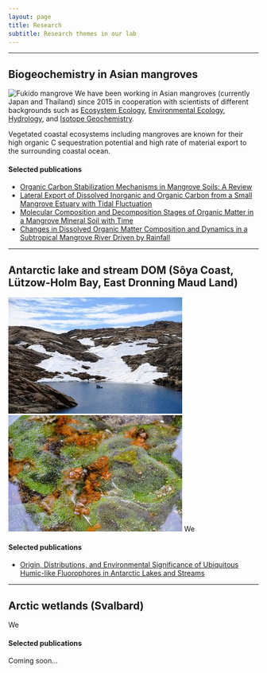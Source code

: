 ```yaml
---
layout: page
title: Research
subtitle: Research themes in our lab 
---
```

***
## Biogeochemistry in Asian mangroves
![Fukido mangrove]()
We have been working in Asian mangroves (currently Japan and Thailand) since 2015 in cooperation with scientists of different backgrounds such as [Ecosystem Ecology](https://www.green.gifu-u.ac.jp/~ohtsuka_lab/top.html), [Environmental Ecology](http://www.waseda.jp/sem-e2-lab/members.html), [Hydrology](https://hydro-takeon.jp/), and [Isotope Geochemistry](https://www.nies.go.jp/researchers-e/204664.html).

Vegetated coastal ecosystems including mangroves are known for their high organic C sequestration potential and high rate of material export to the surrounding coastal ocean. 

#### Selected publications
* [Organic Carbon Stabilization Mechanisms in Mangrove Soils: A Review](https://doi.org/10.3390/f11090981)
* [Lateral Export of Dissolved Inorganic and Organic Carbon from a Small Mangrove Estuary with Tidal Fluctuation](https://www.mdpi.com/1999-4907/11/10/1041)
* [Molecular Composition and Decomposition Stages of Organic Matter in a Mangrove Mineral Soil with Time](https://doi.org/10.1016/j.ecss.2019.106478)
* [Changes in Dissolved Organic Matter Composition and Dynamics in a Subtropical Mangrove River Driven by Rainfall](https://doi.org/10.1016/j.ecss.2019.04.029)

***
## Antarctic lake and stream DOM (Sôya Coast, Lützow-Holm Bay, East Dronning Maud Land)
![L. Nyorai](/assets/img/DSCF6864_如来池.JPG)
![Yukidori Valley moss](/assets/img/DSCF7253.JPG)
We 

#### Selected publications
* [Origin, Distributions, and Environmental Significance of Ubiquitous Humic-like Fluorophores in Antarctic Lakes and Streams](https://doi.org/10.1016/j.watres.2019.114901)

***
## Arctic wetlands (Svalbard)
We 

#### Selected publications
Coming soon...
